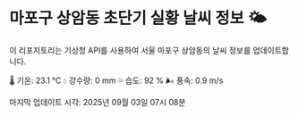 
# 마포구 상암동 초단기 실황 날씨 정보 🌤️

이 리포지토리는 기상청 API를 사용하여 서울 마포구 상암동의 날씨 정보를 업데이트합니다. 

🌡️ 기온: 23.1 ℃
💧 강수량: 0 mm
💦 습도: 92 %
🌬️ 풍속: 0.9 m/s

마지막 업데이트 시각: 2025년 09월 03일 07시 08분    
